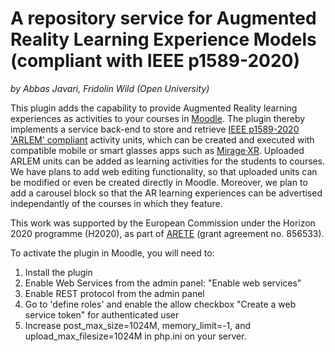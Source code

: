 # A repository service for Augmented Reality Learning Experience Models (compliant with IEEE p1589-2020)
_by Abbas Javari, Fridolin Wild (Open University)_

This plugin adds the capability to provide Augmented Reality learning experiences as activities to your courses in [Moodle](https://moodle.org/). The plugin thereby implements a service back-end to store and retrieve [IEEE p1589-2020 'ARLEM' compliant](https://standards.ieee.org/standard/1589-2020.html) activity units, which can be created and executed with compatible mobile or smart glasses apps such as [Mirage·XR](https://platform.xr4all.eu/wekit-ecs/mirage-xr/). Uploaded ARLEM units can be added as learning activities for the students to courses. We have plans to add web editing functionality, so that uploaded units can be modified or even be created directly in Moodle. Moreover, we plan to add a carousel block so that the AR learning experiences can be advertised independantly of the courses in which they feature.

This work was supported by the European Commission under the Horizon 2020 programme (H2020), as part of [ARETE](https://www.areteproject.eu/) (grant agreement no. 856533).

To activate the plugin in Moodle, you will need to:

1. Install the plugin
2. Enable Web Services from the admin panel: "Enable web services"
3. Enable REST protocol from the admin panel
4. Go to 'define roles' and enable the allow checkbox "Create a web service token" for authenticated user
5. Increase post_max_size=1024M, memory_limit=-1, and upload_max_filesize=1024M in php.ini on your server. 
